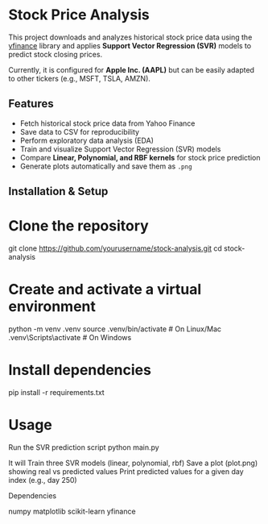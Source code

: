 # Stock Price Analysis

This project downloads and analyzes historical stock price data using the [yfinance](https://github.com/ranaroussi/yfinance) library and applies **Support Vector Regression (SVR)** models to predict stock closing prices.  

Currently, it is configured for **Apple Inc. (AAPL)** but can be easily adapted to other tickers (e.g., MSFT, TSLA, AMZN).  

 

## Features
- Fetch historical stock price data from Yahoo Finance  
- Save data to CSV for reproducibility  
- Perform exploratory data analysis (EDA)  
- Train and visualize Support Vector Regression (SVR) models  
- Compare **Linear, Polynomial, and RBF kernels** for stock price prediction  
- Generate plots automatically and save them as `.png`  

 

## Installation & Setup

# Clone the repository
git clone https://github.com/yourusername/stock-analysis.git
cd stock-analysis

# Create and activate a virtual environment
python -m venv .venv
source .venv/bin/activate   # On Linux/Mac
.venv\Scripts\activate      # On Windows

# Install dependencies
pip install -r requirements.txt

# Usage
Run the SVR prediction script
python main.py

It will 
   Train three SVR models (linear, polynomial, rbf)
   Save a plot (plot.png) showing real vs predicted values
   Print predicted values for a given day index (e.g., day 250)

Dependencies

   numpy
   matplotlib
   scikit-learn
   yfinance